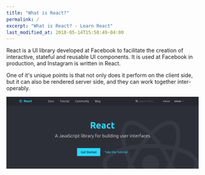 ```yaml
---
title: "What is React?"
permalink: /
excerpt: "What is React? - Learn React"
last_modified_at: 2018-05-14T15:58:49-04:00
---
```


React is a UI library developed at Facebook to facilitate the creation of interactive, stateful and reusable UI components. It is used at Facebook in production, and Instagram is written in React.

One of it's unique points is that not only does it perform on the client side, but it can also be rendered server side, and they can work together inter-operably.


![React](/assets/images/react.png)